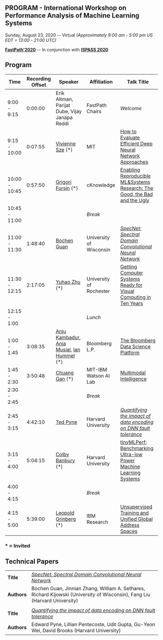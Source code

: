 ## PROGRAM - International Workshop on Performance Analysis of Machine Learning Systems
Sunday, August 23, 2020 -- Virtual *(Approximately 9:00 am - 5:00 pm US EDT = 13:00 - 21:00 UTC)*

**[FastPath'2020](https://fastpath2020.github.io)** -- In conjunction with **[ISPASS 2020](https://www.ispass.org/ispass2020)**

## Program

| Time          | Recording Offset  | Speaker                                                           | Affiliation                      | Talk Title            |
| ----          | ----              | ----                                                              | ----                             | ----                  |
|  9:00 -  9:15 | 0:00:00           | Erik Altman, Parijat Dube, Vijay Janapa Reddi | FastPath Chairs                  | *Welcome*             |
|  9:15 - 10:00 | 0:07:55           | [Vivienne Sze](https://www.csail.mit.edu/person/vivienne-sze) (\*)| MIT                              | [How to Evaluate Efficient Deep Neural Network Approaches](https://fastpath2020.github.io/Sze)                             |
| 10:00 - 10:45 | 0:57:50           | [Grigori Fursin](https://fursin.net) (\*)                         | cKnowledge                       | [Enabling Reproducible ML&Systems Research: The Good, the Bad and the Ugly](https://fastpath2020.github.io/Fursin)              |
| 10:45 - 11:00 |                                                                   |                                  | *Break*                 |
| 11:00 - 11:30 | 1:48:40           | [Bochen Guan](https://www.researchgate.net/scientific-contributions/2146058788-Bochen-Guan) | University of Wisconsin          | [*SpecNet: Spectral Domain Convolutional Neural Network*](https://fastpath2020.github.io/Guan)                               |
| 11:30 - 12:15 | 2:17:05           | [Yuhao Zhu](http://www.yuhaozhu.com/) (\*)                        | University of Rochester          | [Getting Computer Systems Ready for Visual Computing in Ten Years](https://fastpath2020.github.io/Zhu)                         |
| 12:15 -  1:00 |                                                                   |                                  | *Lunch*                 |
|  1:00 -  1:45 | 3:08:35           | [Anju Kambadur](https://www.linkedin.com/in/anju-kambadur-48aa78162), [Ania Musial](https://www.linkedin.com/in/aniamusial), [Ian Hummel](https://www.linkedin.com/in/ihummel)  (\*)                                         | Bloomberg L.P.                   | [The Bloomberg Data Science Platform](https://fastpath2020.github.io/Kambadur)                                           |
|  1:45 -  2:30 | 3:50:48           | [Chuang Gan](https://mitibmwatsonailab.mit.edu/people/chuang-gan) (\*) | MIT-IBM Watson AI Lab       | [Multimodal Intelligence](https://fastpath2020.github.io/Gan)                                                |
|  2:30 -  2:45 |                                                                   |                                  | *Break*                 |
|  2:45 -  3:15 | 4:42:10           | [Ted Pyne](https://sites.google.com/view/tedpyne/home)            | Harvard University               | [*Quantifying the impact of data encoding on DNN fault tolerance*](https://fastpath2020.github.io/Pyne)                          |
|  3:15 -  4:00 | 5:04:15           | [Colby Banbury](https://www.linkedin.com/in/colby-banbury-267956135) (\*) | Harvard University               | [tinyMLPerf: Benchmarking Ultra-low Power Machine Learning Systems](https://fastpath2020.github.io/Banbury)             |
|  4:00 -  4:15 |                                                                   |                                  | *Break*                 |
|  4:15 -  5:00 | 5:39:00           | [Leopold Grinberg](https://researcher.watson.ibm.com/researcher/view.php?person=us-leopoldgrinberg) (\*) | IBM Research  | [Unsupervised Training and Unified Global Address Spaces](https://fastpath2020.github.io/Grinberg)         |

### * = Invited

## Technical Papers

|             |                                                                                                                              |
| ----        | ----                                                                                                                         |
| **Title**   | [*SpecNet: Spectral Domain Convolutional Neural Network*](https://fastpath2020.github.io/Guan)                               |
| **Authors** | Bochen Guan, Jinnian Zhang, William A. Sethares, Richard Kijowski (University of Wisconsin), Fang Liu (Harvard University)   |
|             |                                                                                                                              |
| **Title**   | [*Quantifying the impact of data encoding on DNN fault tolerance*](https://fastpath2020.github.io/Pyne)                      |
| **Authors** | Edward Pyne, Lillian Pentecoste, Udit Gupta, Gu-Yeon Wei, David Brooks (Harvard University)                                  |
